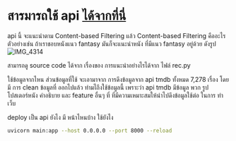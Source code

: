 
# สารมารถใช้ api [ได้จากที่นี่](http://165.22.3.172:8000/docs)



api นี้ จะแนะนำตาม Content-based Filtering แล้ว Content-based Filtering คืออะไร ตัวอย่างเช่น 
ถ้าเราชอบหนังแนว fantasy มันก็จะแนะนำหนัง ที่มีแนว fantasy อยู่ด้วย ดังรูป
![IMG_4314](https://user-images.githubusercontent.com/98101484/201359971-6f942d75-f813-47ab-80c2-e0e6ced3f1de.JPG)

สามารถดู source code ได้จาก เรื่องของ การแนะนำอย่างไรได้จาก ไฟล์ rec.py


ใช้ข้อมูลจากไหน
ส่วนข้อมูลที่ใช้ จะเอามาจาก การดึงข้อมูลจาก api tmdb ทั้งหมด 7,278 เรื่อง 
โดยมี การ clean ข้อมูลที่ ออกไปแล้ว
ทำมไถึงใช้ข้อมูลนี้ 
เพราะว่า api tmdb มีข้อมูล พวก รูป โปสเตอร์หนัง คำอธิบาย และ feature อื่นๆ ที่
ที่มีความเหมาะสมให้นำไปดึงข้อมูลใช้ต่อ ในการ ทำเว็บ

 
 deploy เป็น api ยังไง มี หน้าไหนบ้าง
 ใช้ยังไง

```bash
uvicorn main:app --host 0.0.0.0 --port 8000 --reload
```
